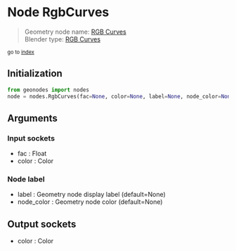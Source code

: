 
# Node RgbCurves

> Geometry node name: [RGB Curves](https://docs.blender.org/manual/en/latest/modeling/geometry_nodes/color/rgb_curves.html)<br>
  Blender type: [RGB Curves](https://docs.blender.org/api/current/bpy.types.ShaderNodeRGBCurve.html)
  
<sub>go to [index](index.md)</sub>

## Initialization

```python
from geonodes import nodes
node = nodes.RgbCurves(fac=None, color=None, label=None, node_color=None)
```



## Arguments


### Input sockets

- fac : Float
- color : Color

### Node label

- label : Geometry node display label (default=None)
- node_color : Geometry node color (default=None)

## Output sockets

- color : Color
